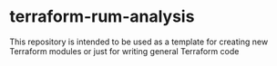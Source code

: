 # terraform-rum-analysis
This repository is intended to be used as a template for creating new Terraform modules or just for writing general Terraform code
